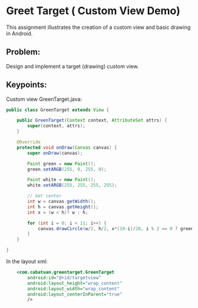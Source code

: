 # Greet Target ( Custom View Demo) 

This assignment illustrates the creation of a custom view and basic drawing in Android.


## Problem:

Design and implement a target (drawing) custom view.   

## Keypoints:

Custom view GreenTarget.java:  
```Java
public class GreenTarget extends View {

    public GreenTarget(Context context, AttributeSet attrs) {
        super(context, attrs);
    }

    @Override
    protected void onDraw(Canvas canvas) {
        super.onDraw(canvas);

        Paint green = new Paint();
        green.setARGB(255, 0, 255, 0);

        Paint white = new Paint();
        white.setARGB(255, 255, 255, 255);

        // Get center
        int w = canvas.getWidth();
        int h = canvas.getHeight();
        int x = (w < h)? w : h;

        for (int i = 0; i < 11; i++) {
            canvas.drawCircle(w/2, h/2, x*(10-i)/20, i % 2 == 0 ? green : white);
        }
    }

}
```

In the layout xml:
```xml
    <com.cabatuan.greentarget.GreenTarget
        android:id="@+id/targetview"
        android:layout_height="wrap_content"
        android:layout_width="wrap_content"
        android:layout_centerInParent="true"
        />
```
